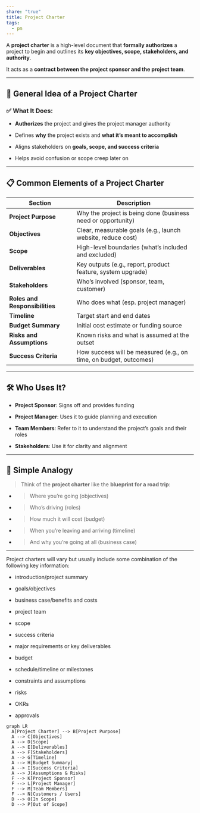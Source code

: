 ```yaml
---
share: "true"
title: Project Charter
tags:
  - pm
---
```


A **project charter** is a high-level document that **formally authorizes** a project to begin and outlines its **key objectives, scope, stakeholders, and authority**.

  

It acts as a **contract between the project sponsor and the project team**.

---

## **📘 General Idea of a Project Charter**

  

### **✅ What It Does:**

- **Authorizes** the project and gives the project manager authority
    
- Defines **why** the project exists and **what it’s meant to accomplish**
    
- Aligns stakeholders on **goals, scope, and success criteria**
    
- Helps avoid confusion or scope creep later on
    

---

## **📋 Common Elements of a Project Charter**

|**Section**|**Description**|
|---|---|
|**Project Purpose**|Why the project is being done (business need or opportunity)|
|**Objectives**|Clear, measurable goals (e.g., launch website, reduce cost)|
|**Scope**|High-level boundaries (what’s included and excluded)|
|**Deliverables**|Key outputs (e.g., report, product feature, system upgrade)|
|**Stakeholders**|Who’s involved (sponsor, team, customer)|
|**Roles and Responsibilities**|Who does what (esp. project manager)|
|**Timeline**|Target start and end dates|
|**Budget Summary**|Initial cost estimate or funding source|
|**Risks and Assumptions**|Known risks and what is assumed at the outset|
|**Success Criteria**|How success will be measured (e.g., on time, on budget, outcomes)|

---

## **🛠️ Who Uses It?**

- **Project Sponsor**: Signs off and provides funding
    
- **Project Manager**: Uses it to guide planning and execution
    
- **Team Members**: Refer to it to understand the project’s goals and their roles
    
- **Stakeholders**: Use it for clarity and alignment
    

---

## **🧠 Simple Analogy**

  

> Think of the **project charter** like the **blueprint for a road trip**:

- > Where you’re going (objectives)
    
- > Who’s driving (roles)
    
- > How much it will cost (budget)
    
- > When you’re leaving and arriving (timeline)
    
- > And why you’re going at all (business case)
    

---

Project charters will vary but usually include some combination of the following key information:

- introduction/project summary
    
- goals/objectives 
    
- business case/benefits and costs
    
- project team
    
- scope
    
- success criteria
    
- major requirements or key deliverables
    
- budget
    
- schedule/timeline or milestones
    
- constraints and assumptions
    
- risks
    
- OKRs
    
- approvals

```mermaid 
graph LR
  A[Project Charter] --> B[Project Purpose]
  A --> C[Objectives]
  A --> D[Scope]
  A --> E[Deliverables]
  A --> F[Stakeholders]
  A --> G[Timeline]
  A --> H[Budget Summary]
  A --> I[Success Criteria]
  A --> J[Assumptions & Risks]
  F --> K[Project Sponsor]
  F --> L[Project Manager]
  F --> M[Team Members]
  F --> N[Customers / Users]
  D --> O[In Scope]
  D --> P[Out of Scope]
```




